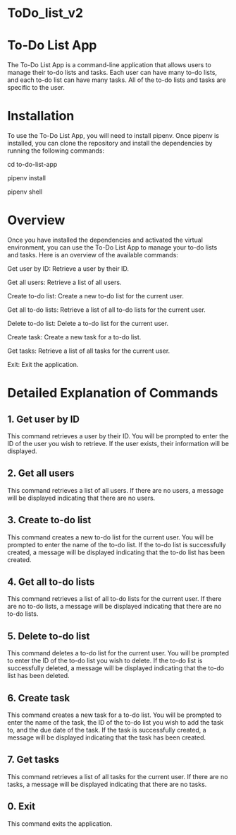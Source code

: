 # ToDo_list_v2
# To-Do List App

The To-Do List App is a command-line application that allows users to manage their to-do lists and tasks. Each user can have many to-do lists, and each to-do list can have many tasks. All of the to-do lists and tasks are specific to the user.

# Installation
To use the To-Do List App, you will need to install pipenv. Once pipenv is installed, you can clone the repository and install the dependencies by running the following commands:

cd to-do-list-app

pipenv install

pipenv shell



# Overview
Once you have installed the dependencies and activated the virtual environment, you can use the To-Do List App to manage your to-do lists and tasks. Here is an overview of the available commands:

Get user by ID: Retrieve a user by their ID.

Get all users: Retrieve a list of all users.

Create to-do list: Create a new to-do list for the current user.

Get all to-do lists: Retrieve a list of all to-do lists for the current user.

Delete to-do list: Delete a to-do list for the current user.

Create task: Create a new task for a to-do list.

Get tasks: Retrieve a list of all tasks for the current user.

Exit: Exit the application.

# Detailed Explanation of Commands


## 1. Get user by ID
This command retrieves a user by their ID. You will be prompted to enter the ID of the user you wish to retrieve. If the user exists, their information will be displayed.

## 2. Get all users
This command retrieves a list of all users. If there are no users, a message will be displayed indicating that there are no users.

## 3. Create to-do list
This command creates a new to-do list for the current user. You will be prompted to enter the name of the to-do list. If the to-do list is successfully created, a message will be displayed indicating that the to-do list has been created.

## 4. Get all to-do lists
This command retrieves a list of all to-do lists for the current user. If there are no to-do lists, a message will be displayed indicating that there are no to-do lists.

## 5. Delete to-do list
This command deletes a to-do list for the current user. You will be prompted to enter the ID of the to-do list you wish to delete. If the to-do list is successfully deleted, a message will be displayed indicating that the to-do list has been deleted.

## 6. Create task
This command creates a new task for a to-do list. You will be prompted to enter the name of the task, the ID of the to-do list you wish to add the task to, and the due date of the task. If the task is successfully created, a message will be displayed indicating that the task has been created.

## 7. Get tasks
This command retrieves a list of all tasks for the current user. If there are no tasks, a message will be displayed indicating that there are no tasks.

## 0. Exit
This command exits the application.